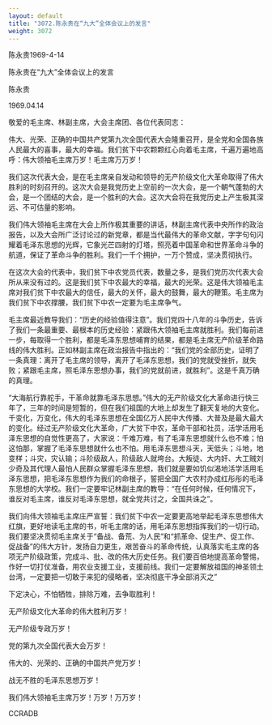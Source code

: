 ```yaml
---
layout: default
title: "3072.陈永贵在“九大”全体会议上的发言"
weight: 3072
---
```


陈永贵1969-4-14

陈永贵在“九大”全体会议上的发言

陈永贵

1969.04.14

敬爱的毛主席、林副主席，大会主席团、各位代表同志：

伟大、光荣、正确的中国共产党第九次全国代表大会隆重召开，是全党和全国各族人民最大的喜事，最大的幸福。我们贫下中农颗颗红心向着毛主席，千遍万遍地高呼：伟大领袖毛主席万岁！毛主席万万岁！

我们这次代表大会，是在毛主席亲自发动和领导的无产阶级文化大革命取得了伟大胜利的时刻召开的。这次大会是我党历史上空前的一次大会，是一个朝气蓬勃的大会，是一个团结的大会，是一个胜利的大会。这次大会将在我党历史上产生极其深远、不可估量的影响。

我们伟大领袖毛主席在大会上所作极其重要的讲话，林副主席代表中央所作的政治报告，以及大会所广泛讨论过的新党章，都是当代最伟大的革命文献，字字句句闪耀着毛泽东思想的光辉，它象光芒四射的灯塔，照亮着中国革命和世界革命斗争的航道，保证了革命斗争的胜利。我们一千个拥护，一万个赞成，坚决贯彻执行。

在这次大会的代表中，我们贫下中农党员代表，数量之多，是我们党历次代表大会所从来没有过的。这是我们贫下中农最大的幸福，最大的光荣。这是伟大领袖毛主席对我们贫下中农最大的信任，最大的关怀，最大的鼓舞，最大的鞭策。毛主席为我们贫下中农撑腰，我们贫下中农一定要为毛主席争气。

毛主席最近教导我们：“历史的经验值得注意”。我们党四十八年的斗争历史，告诉了我们一条最重要、最根本的历史经验：紧跟伟大领袖毛主席就胜利。我们每前进一步，每取得一个胜利，都是毛泽东思想哺育的结果，都是毛主席无产阶级革命路线的伟大胜利。正如林副主席在政治报告中指出的：“我们党的全部历史，证明了一条真理：离开了毛主席的领导，离开了毛泽东思想，我们的党就受挫折，就失败；紧跟毛主席，照毛泽东思想办事，我们的党就前进，就胜利”。这是千真万确的真理。

“大海航行靠舵手，干革命就靠毛泽东思想。”伟大的无产阶级文化大革命进行快三年了，三年的时间是短暂的，但在我们祖国的大地上却发生了翻天复地的大变化。千变化，万变化，伟大的毛泽东思想在全国亿万人民中大传播、大普及是最大最大的变化。经过无产阶级文化大革命，广大贫下中农，革命干部和社员，活学活用毛泽东思想的自觉性更高了，大家说：千难万难，有了毛泽东思想就什么也不难；怕这怕那，掌握了毛泽东思想就什么也不怕。用毛泽东思想斗天，天低头；斗地，地变样；斗灾，灾认输；斗阶级敌人，阶级敌人就垮台。大叛徒、大内奸、大工贼刘少奇及其代理人最怕人民群众掌握毛泽东思想，我们就是要如饥似渴地活学活用毛泽东思想，把毛泽东思想作为我们的命根子，誓把全国广大农村办成红彤彤的毛泽东思想的大学校。我们一定要牢记林副主席的教导：“在任何时候，任何情况下，谁反对毛主席，谁反对毛泽东思想，就全党共讨之，全国共诛之”。

我们向伟大领袖毛主席庄严宣誓：我们贫下中农一定要更高地举起毛泽东思想伟大红旗，更好地读毛主席的书，听毛主席的话，用毛泽东思想指挥我们的一切行动。我们要坚决贯彻毛主席关于“备战、备荒、为人民”和“抓革命、促生产、促工作、促战备”的伟大方针，发扬自力更生，艰苦奋斗的革命传统，认真落实毛主席的各项无产阶级政策，完成斗、批、改的伟大历史任务。我们要百倍地提高革命警惕，作好一切打仗准备，用农业支援工业，支援前线。我们一定要解放祖国的神圣领土台湾，一定要把一切敢于来犯的侵略者，坚决彻底干净全部消灭之”

下定决心，不怕牺牲，排除万难，去争取胜利！

无产阶级文化大革命的伟大胜利万岁！

无产阶级专政万岁！

党的第九次全国代表大会万岁！

伟大的、光荣的、正确的中国共产党万岁！

战无不胜的毛泽东思想万岁！

我们伟大领袖毛主席万岁！万岁！万万岁！

CCRADB

